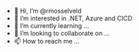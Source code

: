 - 👋 Hi, I’m @rmosselveld
- 👀 I’m interested in .NET, Azure and CICD
- 🌱 I’m currently learning ...
- 💞️ I’m looking to collaborate on ...
- 📫 How to reach me ...

<!---
rmosselveld/rmosselveld is a ✨ special ✨ repository because its `README.md` (this file) appears on your GitHub profile.
You can click the Preview link to take a look at your changes.
--->
